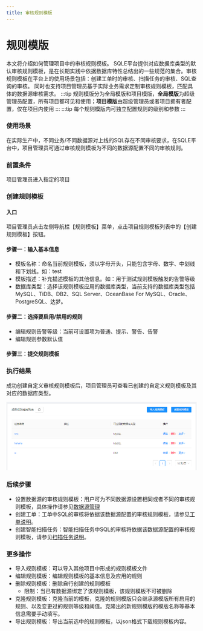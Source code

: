 ```yaml
---
title: 审核规则模板
---
```


# 规则模版
本文将介绍如何管理项目中的审核规则模板。
SQLE平台提供对应数据库类型的默认审核规则模板，是在长期实践中依据数据库特性总结出的一些规范的集合。审核规则模板在平台上的使用场景包括：创建工单时的审核、扫描任务的审核、SQL查询的审核。
同时也支持项目管理员基于实际业务需求定制审核规则模板，匹配具体的数据源审核需求。
:::tip
规则模版分为全局模版和项目模版，**全局模版**为超级管理员配置，所有项目都可见和使用；**项目模版**由超级管理员或者项目拥有者配置，仅在项目内使用
:::
:::tip
每个规则模版内可独立配置规则的级别和参数
:::


### 使用场景
在实际生产中，不同业务/不同数据源对上线的SQL存在不同审核要求，在SQLE平台中，项目管理员可通过审核规则模板为不同的数据源配置不同的审核规则。

### 前置条件
项目管理员进入指定的项目

### 创建规则模板
#### 入口
项目管理员点击左侧导航栏【规则模板】菜单，点击项目规则模板列表中的【创建规则模板】按钮。

#### 步骤一：输入基本信息

* 模板名称：命名当前规则模板，须以字母开头，只能包含字母、数字、中划线和下划线。如：test
* 模板描述：补充描述模板的其他信息。如：用于测试规则模板触发的告警等级
* 数据库类型：选择该规则模板应用的数据库类型，当前支持的数据库类型包括MySQL、TiDB、DB2、SQL Server、OceanBase For MySQL、Oracle、PostgreSQL、达梦。

#### 步骤二：选择要启用/禁用的规则

* 编辑规则告警等级：当前可设置项为普通、提示、警告、告警
* 编辑规则参数默认值

#### 步骤三：提交规则模板

### 执行结果
成功创建自定义审核规则模板后，项目管理员可查看已创建的自定义规则模板及其对应的数据库类型。

![审核规则模板](img/templatelist.png)


### 后续步骤
* 设置数据源的审核规则模板：用户可为不同数据源设置相同或者不同的审核规则模板，具体操作请参见[数据源管理](instance-manager.md)
* 创建工单：工单中SQL的审核将依据该数据源配置的审核规则模板，请参见[工单说明](../project/workflow/intro.md)。
* 创建智能扫描任务：智能扫描任务中SQL的审核将依据该数据源配置的审核规则模板，请参见[扫描任务说明](../project/audit_task/intro.md)。

### 更多操作
* 导入规则模板：可以导入其他项目中形成的规则模板文件
* 编辑规则模板：编辑规则模板的基本信息及应用的规则
* 删除规则模板：删除自行创建的规则模板
    * 限制：当已有数据源绑定了该规则模板，该规则模板不可被删除
* 克隆规则模板：克隆当前的模板，克隆的规则模版只会继承源模版所有启用的规则、以及变更过的规则等级和阈值。克隆出的新规则模版的模版名称等基本信息需要手动填写。
* 导出规则模板：导出当前选中的规则模板，以json格式下载规则模板内容。
